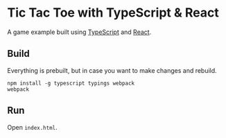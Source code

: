 # Tic Tac Toe with TypeScript & React

A game example built using [TypeScript](https://github.com/Microsoft/TypeScript) and [React](https://github.com/facebook/react). 

## Build
Everything is prebuilt, but in case you want to make changes and rebuild.
```
npm install -g typescript typings webpack
webpack
```

## Run 
Open ```index.html```.
